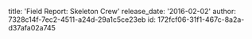 title: 'Field Report: Skeleton Crew'
release_date: '2016-02-02'
author: 7328c14f-7ec2-4511-a24d-29a1c5ce23eb
id: 172fcf06-31f1-467c-8a2a-d37afa02a745
